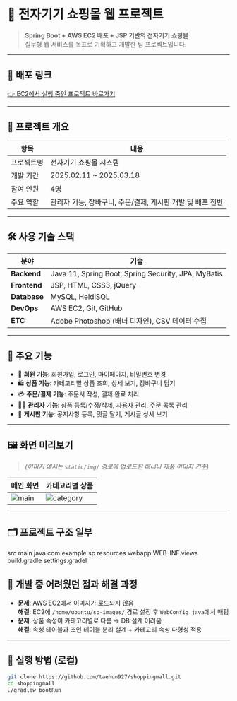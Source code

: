 # 🛒 전자기기 쇼핑몰 웹 프로젝트

> **Spring Boot + AWS EC2 배포 + JSP 기반의 전자기기 쇼핑몰**  
> 실무형 웹 서비스를 목표로 기획하고 개발한 팀 프로젝트입니다.

---

## 🔗 배포 링크

[👉 EC2에서 실행 중인 프로젝트 바로가기](http://54.253.237.37:8080/)

---

## 📌 프로젝트 개요

| 항목 | 내용 |
|------|------|
| 프로젝트명 | 전자기기 쇼핑몰 시스템 |
| 개발 기간 | 2025.02.11 ~ 2025.03.18 |
| 참여 인원 | 4명 |
| 주요 역할 | 관리자 기능, 장바구니, 주문/결제, 게시판 개발 및 배포 전반 |

---

## 🛠 사용 기술 스택

| 분야 | 기술 |
|------|------|
| **Backend** | Java 11, Spring Boot, Spring Security, JPA, MyBatis |
| **Frontend** | JSP, HTML, CSS3, jQuery |
| **Database** | MySQL, HeidiSQL |
| **DevOps** | AWS EC2, Git, GitHub |
| **ETC** | Adobe Photoshop (배너 디자인), CSV 데이터 수집 |

---

## 🧩 주요 기능

- 🔐 **회원 기능**: 회원가입, 로그인, 마이페이지, 비밀번호 변경
- 🛍️ **상품 기능**: 카테고리별 상품 조회, 상세 보기, 장바구니 담기
- 💳 **주문/결제 기능**: 주문서 작성, 결제 완료 처리
- 🧑‍💼 **관리자 기능**: 상품 등록/수정/삭제, 사용자 관리, 주문 목록 관리
- 📝 **게시판 기능**: 공지사항 등록, 댓글 달기, 게시글 상세 보기

---

## 🖼️ 화면 미리보기

> *(이미지 예시는 `static/img/` 경로에 업로드된 배너나 제품 이미지 기준)*

| 메인 화면 | 카테고리별 상품 |
|-----------|----------------|
| ![main](https://user-images.githubusercontent.com/your_image_1.jpg) | ![category](https://user-images.githubusercontent.com/your_image_2.jpg) |

---

## 🗂 프로젝트 구조 일부
src
   main
       java.com.example.sp
       resources
       webapp.WEB-INF.views
   build.gradle
   settings.gradel

## 🧠 개발 중 어려웠던 점과 해결 과정

- **문제**: AWS EC2에서 이미지가 로드되지 않음  
  **해결**: EC2에 `/home/ubuntu/sp-images/` 경로 설정 후 `WebConfig.java`에서 매핑
- **문제**: 상품 속성이 카테고리별로 다름 → DB 설계 어려움  
  **해결**: 속성 테이블과 조인 테이블 분리 설계 + 카테고리 속성 다형성 적용

---

## 📌 실행 방법 (로컬)

```bash
git clone https://github.com/taehun927/shoppingmall.git
cd shoppingmall
./gradlew bootRun
